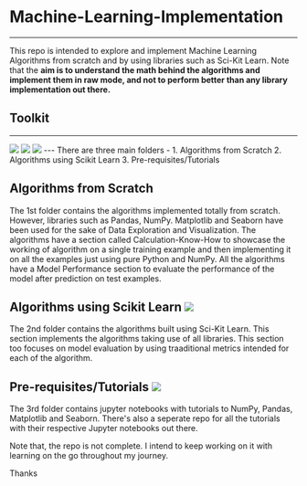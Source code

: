# Machine-Learning-Implementation
---
This repo is intended to explore and implement Machine Learning Algorithms from scratch and by using libraries such as Sci-Kit Learn. 
Note that the **aim is to understand the math behind the algorithms and implement them in raw mode, and not to perform better than any library 
implementation out there.** 

## Toolkit
---
<img src = "https://img.shields.io/badge/Python-FF6F00?style=for-the-badge&logo=python&logoColor=blue">
<img src = "https://img.shields.io/badge/Jupyter-FF6F00?style=for-the-badge&logo=jupyter&logoColor=orange">
<img src = "https://img.shields.io/badge/Jupyter-FF6F00?style=for-the-badge&logo=jupyter&logoColor=white">
---
There are three main folders - 
1. Algorithms from Scratch
2. Algorithms using Scikit Learn
3. Pre-requisites/Tutorials

## Algorithms from Scratch

The 1st folder contains the algorithms implemented totally from scratch. However, libraries such as Pandas, NumPy. Matplotlib and Seaborn have been used for the sake of 
Data Exploration and Visualization. The algorithms have a section called Calculation-Know-How to showcase the working of algorithm on a single training example
and then implementing it on all the examples just using pure Python and NumPy. All the algorithms have a Model Performance section to evaluate the performance of 
the model after prediction on test examples.

## Algorithms using Scikit Learn <img src = "https://img.shields.io/badge/ScikitLearn-FF6F00?style=for-the-badge&logo=scikitlearn&logoColor=white">

The 2nd folder contains the algorithms built using Sci-Kit Learn. This section implements the algorithms taking use of all libraries. This section too focuses on 
model evaluation by using traaditional metrics intended for each of the algorithm.

## Pre-requisites/Tutorials <img src = "https://img.shields.io/badge/Jupyter-FF6F00?style=for-the-badge&logo=jupyter&logoColor=white">

The 3rd folder contains jupyter notebooks with tutorials to NumPy, Pandas, Matplotlib and Seaborn. There's also a seperate repo for all the tutorials with their 
respective Jupyter notebooks out there.

Note that, the repo is not complete. I intend to keep working on it with learning on the go throughout my journey.

Thanks
